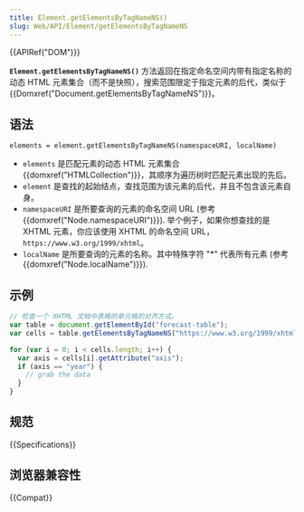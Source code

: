 ```yaml
---
title: Element.getElementsByTagNameNS()
slug: Web/API/Element/getElementsByTagNameNS
---
```


{{APIRef("DOM")}}

**`Element.getElementsByTagNameNS()`** 方法返回在指定命名空间内带有指定名称的动态 HTML 元素集合（而不是快照），搜索范围限定于指定元素的后代，类似于{{Domxref("Document.getElementsByTagNameNS")}}。

## 语法

```plain
elements = element.getElementsByTagNameNS(namespaceURI, localName)
```

- `elements` 是匹配元素的动态 HTML 元素集合{{domxref("HTMLCollection")}}，其顺序为遍历树时匹配元素出现的先后。
- `element` 是查找的起始结点，查找范围为该元素的后代，并且不包含该元素自身。
- `namespaceURI` 是所要查询的元素的命名空间 URL (参考 {{domxref("Node.namespaceURI")}}). 举个例子，如果你想查找的是 XHTML 元素，你应该使用 XHTML 的命名空间 URL，`https://www.w3.org/1999/xhtml`。
- `localName` 是所要查询的元素的名称。其中特殊字符 "\*" 代表所有元素 (参考 {{domxref("Node.localName")}}).

## 示例

```js
// 检查一个 XHTML 文档中表格的单元格的对齐方式。
var table = document.getElementById("forecast-table");
var cells = table.getElementsByTagNameNS("https://www.w3.org/1999/xhtml", "td");

for (var i = 0; i < cells.length; i++) {
  var axis = cells[i].getAttribute("axis");
  if (axis == "year") {
    // grab the data
  }
}
```

## 规范

{{Specifications}}

## 浏览器兼容性

{{Compat}}
